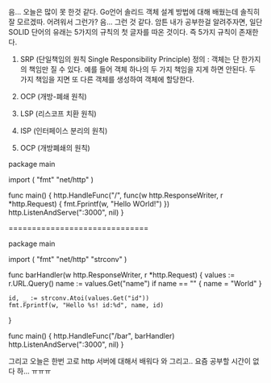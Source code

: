 음... 오늘은 많이 못 한것 같다. Go언어 솔리드 객체 설계 방법에 대해 배웠는데 솔직히 잘 모르겠따. 어려워서 그런가? 음... 그런 것 같다. 암튼 내가 공부한걸 알려주자면, 일단 SOLID 단어의 유래는 5가지의 규칙의 첫 글자를 따온 것이다. 즉 5가지 규칙이 존재한다.

1. SRP (단일책임의 원칙 Single Responsibility Principle) 
정의 : 객체는 단 한가지의 책임만 질 수 있다. 예를 들어 객체 하나의 두 가지 책임을 지게 하면 안된다. 두 가지 책임을 지면 또 다른 객체를 생성하여 객체에 할당한다. 

2. OCP (개방-폐쇄 원칙)

3. LSP (리스코프 치환 원칙)

4. ISP (인터페이스 분리의 원칙)

5. OCP (개방폐쇄의 원칙)

package main

import (
	"fmt"
	"net/http"
)

func main() {
	http.HandleFunc("/", func(w http.ResponseWriter, r *http.Request) {
		fmt.Fprintf(w, "Hello WOrld!")
	})
	http.ListenAndServe(":3000", nil)
}

==============================

package main

import (
    "fmt"
    "net/http"
    "strconv"
)

func barHandler(w http.ResponseWriter, r *http.Request) {
    values := r.URL.Query()
    name := values.Get("name")
    if name == "" {
        name = "World"
    }

    id, _ := strconv.Atoi(values.Get("id"))
    fmt.Fprintf(w, "Hello %s! id:%d", name, id)
}

func main() {
    http.HandleFunc("/bar", barHandler)
    http.ListenAndServe(":3000", nil)
}

그리고 오늘은 한번 고로 http 서버에 대해서 배워다 
와 그리고.. 요즘 공부할 시간이 없다 하... ㅠㅠㅠ 